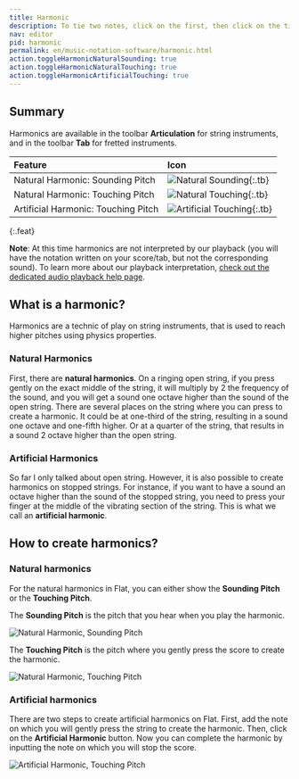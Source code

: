 ```yaml
---
title: Harmonic
description: To tie two notes, click on the first, then click on the tie tool. Only notes with the same pitch can be tied.
nav: editor
pid: harmonic
permalink: en/music-notation-software/harmonic.html
action.toggleHarmonicNaturalSounding: true
action.toggleHarmonicNaturalTouching: true
action.toggleHarmonicArtificialTouching: true
---
```


## Summary

Harmonics are available in the toolbar **Articulation** for string instruments, and in the toolbar **Tab** for fretted instruments. 

| Feature                             | Icon |
|:------------------------------------|:-----|
| Natural Harmonic: Sounding Pitch    | ![Natural Sounding](https://prod.flat-cdn.com/img/icons/editorActions/harmonicNaturalSounding.svg){:.tb} |
| Natural Harmonic: Touching Pitch    | ![Natural Touching](https://prod.flat-cdn.com/img/icons/editorActions/harmonicNaturalTouching.svg){:.tb} |
| Artificial Harmonic: Touching Pitch | ![Artificial Touching](https://prod.flat-cdn.com/img/icons/editorActions/harmonicArtificialTouching.svg){:.tb} |
{:.feat}

**Note**: At this time harmonics are not interpreted by our playback (you will have the notation written on your score/tab, but not the corresponding sound). To learn more about our playback interpretation, [check out the dedicated audio playback help page](/help/en/music-notation-software/playback.html).

## What is a harmonic?

Harmonics are a technic of play on string instruments, that is used to reach higher pitches using physics properties. 

### Natural Harmonics
First, there are **natural harmonics**. On a ringing open string, if you press gently on the exact middle of the string, it will multiply by 2 the frequency of the sound, and you will get a sound one octave higher than the sound of the open string. 
There are several places on the string where you can press to create a harmonic. It could be at one-third of the string, resulting in a sound one octave and one-fifth higher. Or at a quarter of the string, that results in a sound 2 octave higher than the open string. 

### Artificial Harmonics
So far I only talked about open string. However, it is also possible to create harmonics on stopped strings. For instance, if you want to have a sound an octave higher than the sound of the stopped string, you need to press your finger at the middle of the vibrating section of 
the string. This is what we call an **artificial harmonic**. 


## How to create harmonics?

### Natural harmonics
For the natural harmonics in Flat, you can either show the **Sounding Pitch** or the **Touching Pitch**. 

The **Sounding Pitch** is the pitch that you hear when you play the harmonic. 

![Natural Harmonic, Sounding Pitch](/help/assets/img/editor/harmonic-natural-sounding.gif)

The **Touching Pitch** is the pitch where you gently press the score to create the harmonic. 

![Natural Harmonic, Touching Pitch](/help/assets/img/editor/harmonic-natural-touching.gif)

### Artificial harmonics
There are two steps to create artificial harmonics on Flat. First, add the note on which you will gently press the string to create the harmonic. Then, click on the **Artificial Harmonic** button. 
Now you can complete the harmonic by inputting the note on which you will stop the score. 

![Artificial Harmonic, Touching Pitch](/help/assets/img/editor/harmonic-artificial-touching.gif)
